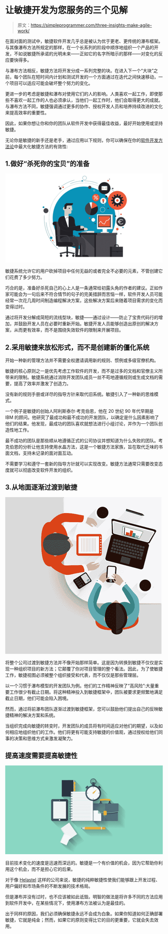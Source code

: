 # 让敏捷开发为您服务的三个见解

> 原文：<https://simpleprogrammer.com/three-insights-make-agile-work/>

在面对面的测试中，敏捷软件开发几乎总是被认为优于更老、更传统的瀑布框架。与其像瀑布方法所规定的那样，在一个长系列的阶段中顺序地组织一个产品的开发，不如说敏捷所承诺的光明未来——正如它的名字所暗示的那样——对变化的反应要快得多。

与瀑布方法相反，敏捷方法将开发分成一系列完整的块。在进入下一个“大块”之前，每个团队在短时间内计划和测试开发的一个方面通过在迭代之间快速移动，一个项目可以适应可能会破坏整个努力的变化。

更进一步的考虑是敏捷和瀑布对使用它们的人的影响。人类喜欢一起工作，即使那些不喜欢一起工作的人也必须承认，当他们一起工作时，他们会取得更大的成就。与瀑布方法不同，敏捷强调通过更多的协作、授权开发人员和培养持续改进的文化来提高效率的重要性。

因此，如果你想让你和你的团队从软件开发中获得最佳收益，最好开始使用或坚持敏捷。

无论你是敏捷的新手还是老手，通过应用以下规则，你可以确保在你的[软件开发方法论](https://www.helastel.com/services/software-development)中最大化敏捷方法的有效性:

## 1.做好“杀死你的宝贝”的准备

![](img/c468a894a7e37b67fd1f904193d7c8b9.png)

敏捷系统允许它的用户砍掉项目中任何无益的或者完全不必要的元素，不管创建它们花费了多少努力。

巧合的是，准备好杀死自己的心上人是一条通常给初露头角的作者的建议。正如作家可能会为一句后来不符合情节的句子的完美措辞而苦恼一样，软件开发人员可能经常一次花几周时间制造编程解决方案，这些解决方案后来随着项目需求的变化而变得过时。

通过将开发分解成简短的流线型块，敏捷——通过设计——防止了宝贵代码行的增加，并鼓励开发人员在必要时重新开始。敏捷开发人员能够创造出原创的解决方案，从而更有效率，而不是围绕失效软件的限制来开展项目。

## 2.采用敏捷来放松形式，而不是创建新的僵化系统

开始一种新的管理方法并不需要全权邀请调用新的规则、惯例或多级官僚机构。

敏捷的核心原则之一是优先考虑工作软件的开发，而不是过多的文档和官僚主义所带来的限制。敏捷系统通过消除开发团队成员一丝不苟地遵循规则或生成文档的需要，提高了效率并激发了创造力。

没有新的规则手册或详尽的指导方针来取代旧系统。敏捷引入了一种新的思维模式。

一个例子是敏捷的创始人阿利斯泰尔·考克伯恩，他在 20 世纪 90 年代早期是 IBM 的顾问。他研究了最成功和最不成功的开发团队，以确定是什么因素影响了他们的结果。他发现，最成功的团队喜欢就想法进行小组讨论，并作为一个团队创造性地工作。

最不成功的团队是那些顺从地遵循正式的公司协议并想知道为什么失败的团队。考克伯恩的分析让他支持使用水晶方法，这是一个敏捷方法家族，旨在取代乏味的书面文档，支持未记录的面对面互动。

不需要学习和遵守一套新的指导方针就可以实现改变。敏捷方法通常只需要改变态度就可以彻底改变软件开发的组织。

## 3.从地面逐渐过渡到敏捷

![](img/97731d2e2153508dcc06ff153fe66084.png)

将整个公司过渡到敏捷方法并不像开始那样简单。这是因为转换到敏捷不仅仅是实现一种组织项目的新方法；它颠覆了你对项目管理的整个看法。因此，为了使敏捷工作，敏捷视图必须被整个组织接受和代表，而不仅仅是那些管理层。

以一个习惯于瀑布模型的开发团队为例。他们的工作精神反映了“高风险”:大量重要工作很少有截止日期。将这种精神投入到敏捷框架中，团队被要求更频繁地满足截止日期，他们可能会陷入困境。

然而，通过将前瀑布团队逐渐过渡到敏捷框架，您可以鼓励他们提出自己的反映敏捷精神的解决方案和系统。

当组织完成向敏捷的转变时，开发团队的成员将有时间适应对他们的期望，以及如何相应地组织他们的工作。他们将更有可能支持敏捷的价值观，通过授权给他们同事的决策和思维方式来激发凝聚力。

## 提高速度需要提高敏捷性

![](img/7fccbfc223a6e344e4b73bb9967737d4.png)

目前技术变化的速度是迅速而深远的。敏捷是一个有价值的机会，因为它帮助你利用这个机会，而不是担心它的后果。

对于像 [Helastel](https://www.helastel.com/) 这样的公司来说，敏捷的纯粹敏捷性使我们能够跟上开发过程、用户偏好和市场条件的不断发展的技术格局。

但是瀑布并没有过时，也不应该被如此诋毁。明智的做法是将许多不同的方法应用到软件开发中，在某些情况下，使用瀑布方法被认为是最佳的。

出于同样的原因，我们必须确保敏捷永远不会成为白象。如果你知道如何正确部署敏捷，它就是纯金；然而，如果它的原则变得比它的目的更重要，它就会失去效用。